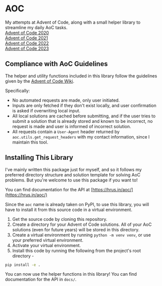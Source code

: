 # AOC
My attempts at Advent of Code, along with a small helper library to streamline my daily AoC tasks.  
[Advent of Code 2020](https://adventofcode.com/2020)  
[Advent of Code 2021](https://adventofcode.com/2021)  
[Advent of Code 2022](https://adventofcode.com/2022)  
[Advent of Code 2023](https://adventofcode.com/2023)

## Compliance with AoC Guidelines
The helper and utility functions included in this library follow the guidelines given by the [Advent of Code Wiki](https://www.reddit.com/r/adventofcode/wiki/faqs/automation).

Specifically:
- No automated requests are made, only user initiated.
- Inputs are only fetched if they don't exist locally, and user confirmation is asked if overwriting local input.
- All local solutions are cached before submitting, and if the user tries to submit a solution that is already stored and known to be incorrect, no request is made and user is informed of incorrect solution.
- All requests contain a `User-Agent` header returned by `aoc.utils.get_request_headers` with my contact information, since I maintain this tool.

## Installing This Library
I've mainly written this package just for myself, and so it follows my preferred directory structure and solution template for solving AoC problems. But you're welcome to use this package if you want to!

You can find documentation for the API at [https://hrus.in/aoc/](https://hrus.in/aoc/)

Since the `aoc` name is already taken on PyPI, to use this library, you will have to install it from this source code in a virtual environment.

1. Get the source code by cloning this repository.
2. Create a directory for your Advent of Code solutions. All of your AoC solutions (even for future years) will be stored in this directory.
3. Create a virtual environment by running `python -m venv venv`, or use your preferred virtual environment.
4. Activate your virtual environment.
5. Install this code by running the following from the project's root directory -
```bash
pip install -e .
```

You can now use the helper functions in this library! You can find documentation for the API in `docs/`.
